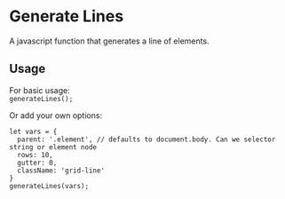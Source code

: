 # Generate Lines

A javascript function that generates a line of elements.

## Usage

For basic usage:    
`generateLines();`

Or add your own options:    
````
let vars = {
  parent: '.element', // defaults to document.body. Can we selector string or element node
  rows: 10,
  gutter: 0,
  className: 'grid-line'
}
generateLines(vars);
````
